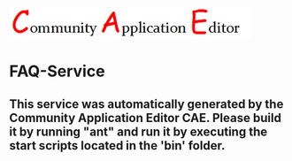 ![CAE](https://github.com/CAE-Community-Application-Editor/application-FAQ-App/blob/master/microservice-FAQ-Service/img/logo.png)  

FAQ-Service
===================


This service was automatically generated by the Community Application Editor CAE. Please build it by running "ant" and run it by executing the start scripts located in the 'bin' folder.
---------------
